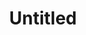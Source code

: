 ---
title: Untitled
tags: pieces
order: 8
image: untitled.webp
imageAlt: Untitled
description: Dry point etching on Hannemuhle paper, Framed
dimensions: 13.5 x 19.5 inch
---